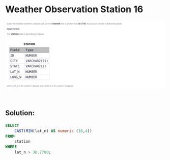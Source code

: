 # Weather Observation Station 16

<div id="header" align="center">
  <img src="https://github.com/MartaCasdelg/SQL-HackerRank-Solutions/blob/main/1.%20Basic/Images/weather_ob_16.png" />
</div>

&nbsp;

## Solution:

```sql
SELECT
    CAST(MIN(lat_n) AS numeric (16,4))
FROM
    station
WHERE
    lat_n > 38.7780;
```
